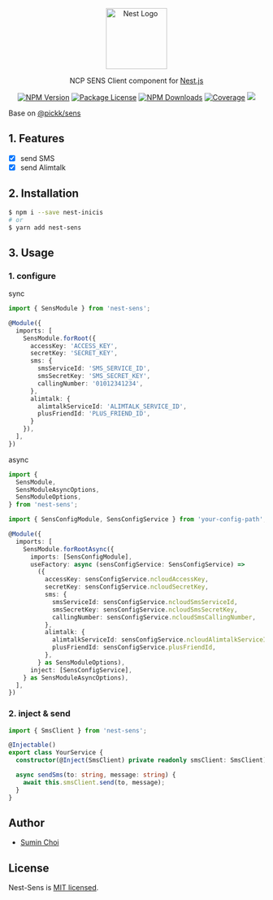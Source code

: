 <p align="center">
  <a href="http://nestjs.com/" target="blank"><img src="https://nestjs.com/img/logo-small.svg" width="120" alt="Nest Logo" /></a>
</p>

  <p align="center">NCP SENS Client component for <a href="http://nestjs.com/" target="_blank">Nest.js</a></p>
    <p align="center">
<a href="https://www.npmjs.com/package/nest-sens" target="_blank"><img src="https://img.shields.io/npm/v/nest-sens.svg" alt="NPM Version" /></a>
<a href="https://www.npmjs.com/package/nest-sens" target="_blank"><img src="https://img.shields.io/npm/l/nest-sens.svg" alt="Package License" /></a>
<a href="https://www.npmjs.com/package/nest-sens" target="_blank"><img src="https://img.shields.io/npm/dm/nest-sens.svg" alt="NPM Downloads" /></a>
<a href="https://coveralls.io/github/DEV-MUGLES/nest-sens?branch=master" target="_blank"><img src="https://coveralls.io/repos/github/DEV-MUGLES/nest-sens/badge.svg?branch=master#9" alt="Coverage" /></a>
  <a href="https://github.com/DEV-MUGLES/nest-sens" target="_blank"><img src="https://img.shields.io/github/stars/DEV-MUGLES/nest-sens?style=social"></a>
</p>

Base on [@pickk/sens](https://github.com/DEV-MUGLES/sens)<br>

## 1. Features

- [x] send SMS
- [x] send Alimtalk

## 2. Installation

```bash
$ npm i --save nest-inicis
# or
$ yarn add nest-sens
```

## 3. Usage

### 1. configure

sync

```typescript
import { SensModule } from 'nest-sens';

@Module({
  imports: [
    SensModule.forRoot({
      accessKey: 'ACCESS_KEY',
      secretKey: 'SECRET_KEY',
      sms: {
        smsServiceId: 'SMS_SERVICE_ID',
        smsSecretKey: 'SMS_SECRET_KEY',
        callingNumber: '01012341234',
      },
      alimtalk: {
        alimtalkServiceId: 'ALIMTALK_SERVICE_ID',
        plusFriendId: 'PLUS_FRIEND_ID',
      }
    }),
  ],
})
```

async

```typescript
import {
  SensModule,
  SensModuleAsyncOptions,
  SensModuleOptions,
} from 'nest-sens';

import { SensConfigModule, SensConfigService } from 'your-config-path';

@Module({
  imports: [
    SensModule.forRootAsync({
      imports: [SensConfigModule],
      useFactory: async (sensConfigService: SensConfigService) =>
        ({
          accessKey: sensConfigService.ncloudAccessKey,
          secretKey: sensConfigService.ncloudSecretKey,
          sms: {
            smsServiceId: sensConfigService.ncloudSmsServiceId,
            smsSecretKey: sensConfigService.ncloudSmsSecretKey,
            callingNumber: sensConfigService.ncloudSmsCallingNumber,
          },
          alimtalk: {
            alimtalkServiceId: sensConfigService.ncloudAlimtalkServiceId,
            plusFriendId: sensConfigService.plusFriendId,
          },
        } as SensModuleOptions),
      inject: [SensConfigService],
    } as SensModuleAsyncOptions),
  ],
})
```

### 2. inject & send

```typescript
import { SmsClient } from 'nest-sens';

@Injectable()
export class YourService {
  constructor(@Inject(SmsClient) private readonly smsClient: SmsClient) {}

  async sendSms(to: string, message: string) {
    await this.smsClient.send(to, message);
  }
}
```

## Author

- [Sumin Choi](https://sumini.dev)

## License

Nest-Sens is [MIT licensed](https://github.com/greatSumini/nest-inicis/blob/master/LICENSE).
